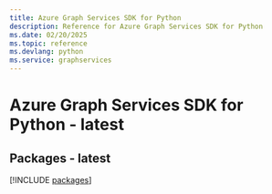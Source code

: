 ```yaml
---
title: Azure Graph Services SDK for Python
description: Reference for Azure Graph Services SDK for Python
ms.date: 02/20/2025
ms.topic: reference
ms.devlang: python
ms.service: graphservices
---
```

# Azure Graph Services SDK for Python - latest
## Packages - latest
[!INCLUDE [packages](graph-services-index.md)]